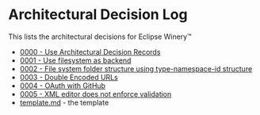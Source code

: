 # Architectural Decision Log

This lists the architectural decisions for Eclipse Winery™

- [0000 - Use Architectural Decision Records](0000-use-architectural-decision-records)
- [0001 - Use filesystem as backend](0001-use-filesystem-as-backend)
- [0002 - File system folder structure using type-namespace-id structure](0002-filesystem-folder-structure-using-type-namespace-id-structure)
- [0003 - Double Encoded URLs](0003-double-encoded-urls.md)
- [0004 - OAuth with GitHub](0004-oauth.md)
- [0005 - XML editor does not enforce validation](0005-XML-editor-does-not-enfore-validation.md.md)
- [template.md](template) - the template
